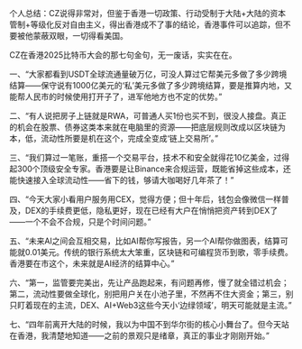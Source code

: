 个人总结：CZ说得非常对，但鉴于香港一切政策、行动受制于大陆+大陆的资本管制+等级化反对自由主义，得出香港成不了事的结论，香港事件可以追踪，但不要被他蒙蔽双眼，一切得看美国。

CZ在香港2025比特币大会的那七句金句，无一废话，实实在在。

一、“大家都看到USDT全球流通量破万亿，可没人算过它帮美元多做了多少跨境结算——保守说有1000亿美元的‘私’美元多做了多少跨境结算，要是推算内地，又能帮人民市的时候使用打开子了，进军他地方也不定的优势。”

二、“有人说把房子上链就是RWA，可普通人买1份也买不到，很没人接盘。真正的机会在股票、债券这类本来就在电脑里的资源——把底层规则改成以区块链为本，低，流动性所要是机在这个，完成全变成‘链上交易所’。”

三、“我们算过一笔账，重搭一个交易平台，技术不和安全就得花10亿美金，过得起300个顶级安全专家。香港要是让Binance来合规运营，既能省掉这些成本，还能快速接入全球流动性——省下的钱，够请大咖喝好几年茶了！”

四、“今天大家小看用户服务用CEX，觉得方便；但十年后，钱包会像微信一样普及，DEX的手续费更低，隐私更好，现在已经有大户在悄悄把资产转到DEX了——一个不会不合规，只是个时间问题。”

五、“未来AI之间会互相交易，比如AI帮你写报告，另一个AI帮你做图表，结算可能就0.01美元。传统的银行系统太大笨重，区块链和可编程货币到歌，零手续费。香港要在市这个，未来就是AI经济的结算中心。”

六、“第一，监管要完美出，先让产品跑起来，有问题再修，慢了就全错过机会；第二，流动性要做全球化，别把用户关在小池子里，不然再不住大资金；第三，别只盯着现在的主流，DEX、AI+Web3这些今天小‘边绿领域’，明天可能就是主流。”

七、“四年前离开大陆的时候，我以为中国不到华尔街的核心小舞台了。但今天站在香港，我清楚地知道——之前的景观只是绪章，真正的事业才刚刚开始。”

